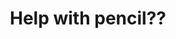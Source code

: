 ---
title: 'Help with pencil??'
redirect_to:
  - 'https://discuss.pencil2d.org/t/help-with-pencil/534'
---